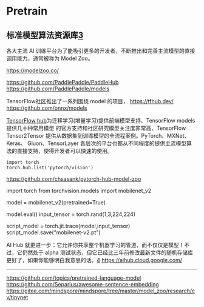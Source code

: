 
# Pretrain

## 标准模型算法资源库[3]

各大主流 AI 训练平台为了能吸引更多的开发者，不断推出和完善主流模型的直接调用能力，通常被称为 Model Zoo。

https://modelzoo.co/

https://github.com/PaddlePaddle/PaddleHub
https://github.com/PaddlePaddle/models

TensorFlow社区推出了一系列围绕 model 的项目，
https://tfhub.dev/
https://github.com/onnx/models

[TensorFlow hub](http://www.tensorflow.org/hub)为迁移学习(增量学习)提供前端模型支持、TensorFlow models 提供几十种常用模型 的官方支持和社区研究模型关注度非常高、TensorFlow Tensor2Tensor 提供从数据集到训练模型的全流程案例。PyTorch、MXNet、Keras、 Gluon、TensorLayer 各层次的平台也都从不同程度的提供主流模型算 法的直接支持，使得开发者可以快速的使用。

```{.python .input  n=1}
import torch
torch.hub.list('pytorch/vision')
```

https://github.com/chsasank/pytorch-hub-model-zoo


import torch
from torchvision.models import mobilenet_v2

model = mobilenet_v2(pretrained=True)

model.eval()
input_tensor = torch.rand(1,3,224,224)

script_model = torch.jit.trace(model,input_tensor)
script_model.save("mobilenet-v2.pt")


AI Hub 就更进一步：它允许你共享整个机器学习的管道，而不仅仅是模型！不过，它仍然处于 alpha 测试状态，但它已经比三年前修改最新文件的随机存储库更好了，如果你能够明白我意思的话。[4]
https://aihub.cloud.google.com/



---



https://github.com/topics/pretrained-language-model
https://github.com/Separius/awesome-sentence-embedding
https://gitee.com/mindspore/mindspore/tree/master/model_zoo/research/cv/tinynet

[2]: https://github.com/johnolafenwa/PytorchMobile/blob/master/convert.py
[3]: http://www.caict.ac.cn/kxyj/qwfb/bps/201810/P020181017317431141487.pdf
[4]: https://www.infoq.cn/article/iQl1Qjir3Kb*9cowQcKW?utm_source=related_read&utm_medium=article
